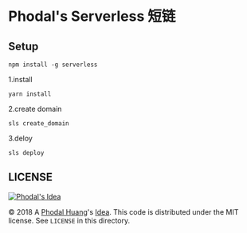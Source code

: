 Phodal's Serverless 短链
===

Setup
---

```
npm install -g serverless
```

1.install

```
yarn install
```

2.create domain

```
sls create_domain
```

3.deloy

```
sls deploy
```

## LICENSE

[![Phodal's Idea](http://brand.phodal.com/shields/idea-small.svg)](http://ideas.phodal.com/)

© 2018 A [Phodal Huang](https://www.phodal.com)'s [Idea](http://github.com/phodal/ideas).  This code is distributed under the MIT license. See `LICENSE` in this directory.
